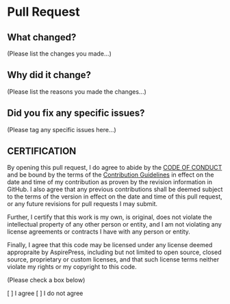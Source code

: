 # Pull Request

## What changed?

(Please list the changes you made...)

## Why did it change?

(Please list the reasons you made the changes...)

## Did you fix any specific issues?

(Please tag any specific issues here...)

## CERTIFICATION

By opening this pull request, I do agree to abide by the [CODE OF CONDUCT](CODE_OF_CONDUCT.md) and be bound by the terms
of the [Contribution Guidelines](CONTRIBUTING.md) in effect on the date and time of my contribution as proven by the
revision information in GitHub. I also agree that any previous contributions shall be deemed subject to the terms of the
version in effect on the date and time of this pull request, or any future revisions for pull requests I may submit.

Further, I certify that this work is my own, is original, does not violate the intellectual property of any other person
or entity, and I am not violating any license agreements or contracts I have with any person or entity.

Finally, I agree that this code may be licensed under any license deemed appropraite by AspirePress, including but not
limited to open source, closed source, proprietary or custom licenses, and that such license terms neither violate my
rights or my copyright to this code. 

(Please check a box below)

[ ] I agree
[ ] I do not agree